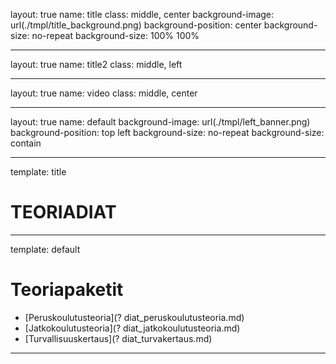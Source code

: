 

layout: true
name: title
class: middle, center
background-image: url(./tmpl/title_background.png)
background-position: center
background-size: no-repeat
background-size: 100% 100%

---

layout: true
name: title2
class: middle, left

---

layout: true
name: video
class: middle, center

---

layout: true
name: default
background-image: url(./tmpl/left_banner.png)
background-position: top left
background-size: no-repeat
background-size: contain

---
template: title

# TEORIADIAT

---
template: default

# Teoriapaketit


* [Peruskoulutusteoria](? diat_peruskoulutusteoria.md) 
* [Jatkokoulutusteoria](? diat_jatkokoulutusteoria.md) 
* [Turvallisuuskertaus](? diat_turvakertaus.md)


---

